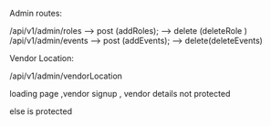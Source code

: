 Admin routes:

/api/v1/admin/roles
--> post (addRoles);
--> delete (deleteRole )
/api/v1/admin/events
--> post (addEvents);
--> delete(deleteEvents)

Vendor Location:

/api/v1/admin/vendorLocation

loading page ,vendor signup , vendor details not protected

else is protected
